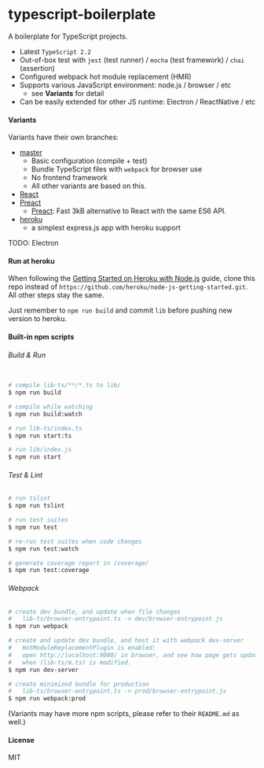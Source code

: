 # typescript-boilerplate

A boilerplate for TypeScript projects.

- Latest `TypeScript 2.2`
- Out-of-box test with `jest` (test runner) / `mocha` (test framework) / `chai` (assertion)
- Configured webpack hot module replacement (HMR)
- Supports various JavaScript environment: node.js / browser / etc
    - see **Variants** for detail
- Can be easily extended for other JS runtime: Electron / ReactNative / etc

#### Variants

Variants have their own branches:

- [master](https://github.com/jokester/typescript-boilerplate/tree/master)
    - Basic configuration (compile + test)
    - Bundle TypeScript files with `webpack` for browser use
    - No frontend framework
    - All other variants are based on this.
- [React](https://github.com/jokester/typescript-boilerplate/tree/webpack-react)
- [Preact](https://github.com/jokester/typescript-boilerplate/tree/webpack-preact)
    - [Preact](https://preactjs.com/): Fast 3kB alternative to React with the same ES6 API.
- [heroku](https://github.com/jokester/typescript-boilerplate/tree/heroku)
    - a simplest express.js app with heroku support

TODO: Electron

#### Run at heroku

When following the [Getting Started on Heroku with Node.js](https://devcenter.heroku.com/articles/getting-started-with-nodejs#prepare-the-app)
guide,
clone this repo instead of `https://github.com/heroku/node-js-getting-started.git`. All other steps stay the same.

Just remember to `npm run build` and commit `lib` before pushing new version to heroku.

#### Built-in npm scripts

###### Build & Run

```bash

# compile lib-ts/**/*.ts to lib/
$ npm run build

# compile while watching
$ npm run build:watch

# run lib-ts/index.ts
$ npm run start:ts

# run lib/index.js
$ npm run start
```

###### Test & Lint

```bash
# run tslint
$ npm run tslint

# run test suites
$ npm run test

# re-run test suites when code changes
$ npm run test:watch

# generate coverage report in /coverage/
$ npm run test:coverage
```

###### Webpack

```bash
# create dev bundle, and update when file changes
#   lib-ts/browser-entrypoint.ts -> dev/browser-entrypoint.js
$ npm run webpack

# create and update dev bundle, and host it with webpack dev-server
#   HotModuleReplacementPlugin is enabled:
#   open http://localhost:9000/ in browser, and see how page gets updated
#   when (lib-ts/m.ts) is modified.
$ npm run dev-server

# create minimized bundle for production
#   lib-ts/browser-entrypoint.ts -> prod/browser-entrypoint.js
$ npm run webpack:prod
```

(Variants may have more npm scripts, please refer to their `README.md` as well.)

#### License

MIT
